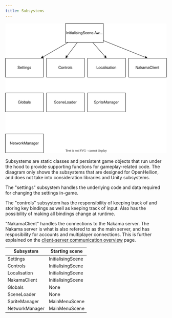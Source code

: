 ```yaml
---
title: Subsystems
---
```


![A diagram showing an overview of the subsystems.](res/Subsystem.drawio.svg)

Subsystems are static classes and persistent game objects that run under the hood to provide supporting functions for gameplay-related code. The diaagram only shows the subsystems that are designed for OpenHellion, and does not take into consideration libraries and Unity subsystems.

The "settings" subsystem handles the underlying code and data required for changing the settings in-game.

The "controls" subsystem has the responsibility of keeping track of and storing key bindings as well as keeping track of input. Also has the possibility of making all bindings change at runtime.

"NakamaClient" handles the connections to the Nakama server. The Nakama server is what is also refered to as the main server, and has resposibility for accounts and multiplayer connections. This is further explained on the [client-server communication overview](clientserver-overview.md) page.


Subsystem     |Starting scene
|-------------|-------------------
Settings      |InitialisingScene
Controls      |InitialisingScene
Localisation  |InitialisingScene
NakamaClient  |InitialisingScene
Globals       |None
SceneLoader   |None
SpriteManager |MainMenuScene
NetworkManager|MainMenuScene

